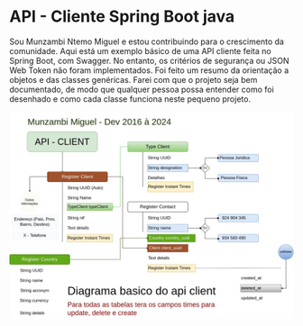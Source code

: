 # API - Cliente Spring Boot java

Sou Munzambi Ntemo Miguel e estou contribuindo para o crescimento da comunidade. Aqui está um exemplo básico de uma API cliente feita no Spring Boot, com Swagger. No entanto, os critérios de segurança ou JSON Web Token não foram implementados. Foi feito um resumo da orientação a objetos e das classes genéricas. Farei com que o projeto seja bem documentado, de modo que qualquer pessoa possa entender como foi desenhado e como cada classe funciona neste pequeno projeto.

![Texto alternativo](img/ClientApi.jpg)
